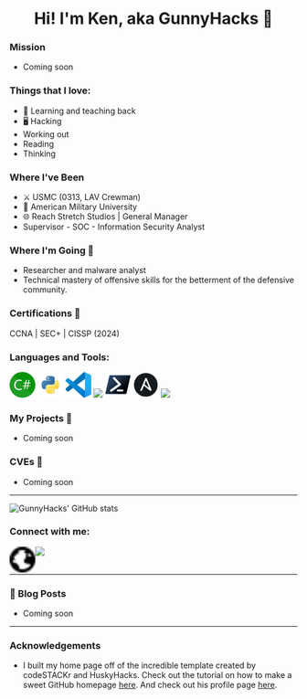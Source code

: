 <div align=center> 
  <h1> Hi! I'm Ken, aka GunnyHacks 👋 </h1> 

</div>

### Mission
- Coming soon

### Things that I love:
- 📕 Learning and teaching back
- 🖥️ Hacking
- Working out
- Reading
- Thinking





### Where I've Been
- ⚔️ USMC (0313, LAV Crewman)
- 🧪 American Military University
- 🌐 Reach Stretch Studios | General Manager
- Supervisor - SOC - Information Security Analyst


### Where I'm Going 🧭
- Researcher and malware analyst
- Technical mastery of offensive skills for the betterment of the defensive community.


### Certifications 📜
CCNA | SEC+ | CISSP (2024)

### Languages and Tools:
<div align=left>
<code><img height="45" src="https://raw.githubusercontent.com/github/explore/80688e429a7d4ef2fca1e82350fe8e3517d3494d/topics/csharp/csharp.png"></code>
<code><img height="45" src="https://raw.githubusercontent.com/github/explore/80688e429a7d4ef2fca1e82350fe8e3517d3494d/topics/python/python.png"></code>
<code><img height="45" src="https://raw.githubusercontent.com/github/explore/80688e429a7d4ef2fca1e82350fe8e3517d3494d/topics/visual-studio-code/visual-studio-code.png"></code>
<code><img height="45" src="https://icon2.cleanpng.com/20180524/jcw/kisspng-metasploit-project-penetration-test-security-hacke-5b072f9aa8b428.840692331527197594691.jpg"></code>
<code><img height="45" src="https://raw.githubusercontent.com/github/explore/80688e429a7d4ef2fca1e82350fe8e3517d3494d/topics/powershell/powershell.png"></code>
<code><img height="45" src="https://raw.githubusercontent.com/github/explore/80688e429a7d4ef2fca1e82350fe8e3517d3494d/topics/ansible/ansible.png" height="45"></code>
<code><img height="45" src="https://raw.githubusercontent.com/mandiant/flare-vm/master/flarevm.png" height="45"></code>
</div>

### My Projects 🚧
- Coming soon

### CVEs 🐛
- Coming soon

---

![GunnyHacks' GitHub stats](https://github-readme-stats.vercel.app/api?username=gunnyhacks&count_private=true&theme=dracula&show_icons=true)


### Connect with me:

[<img align="left" width="45px" src="https://raw.githubusercontent.com/iconic/open-iconic/master/svg/globe.svg" />][website]
[<img align="left" width="45px" src="https://cdn.jsdelivr.net/npm/simple-icons@v3/icons/twitter.svg" />][twitter]

<br />
<br />


---

### 📕 Blog Posts

- Coming soon



[website]: https://gunnyhacks.dev (Under construction)
[twitter]: https://twitter.com/GunnyHacks


---

### Acknowledgements
- I built my home page off of the incredible template created by codeSTACKr and HuskyHacks. Check out the tutorial on how to make a sweet GitHub homepage [here](https://www.youtube.com/watch?v=ECuqb5Tv9qI&ab_channel=codeSTACKr). And check out his profile page [here](https://github.com/codeSTACKr).
